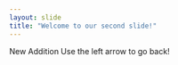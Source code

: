 ```yaml
---
layout: slide
title: "Welcome to our second slide!"
---
```

New Addition
Use the left arrow to go back!

